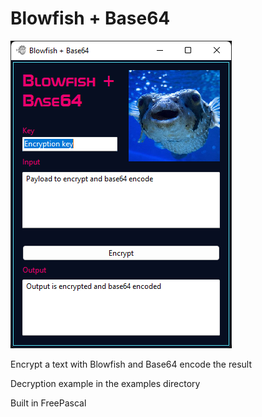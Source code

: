 # Blowfish + Base64

<img src="screenshot.png">

Encrypt a text with Blowfish and Base64 encode the result

Decryption example in the examples directory

Built in FreePascal
